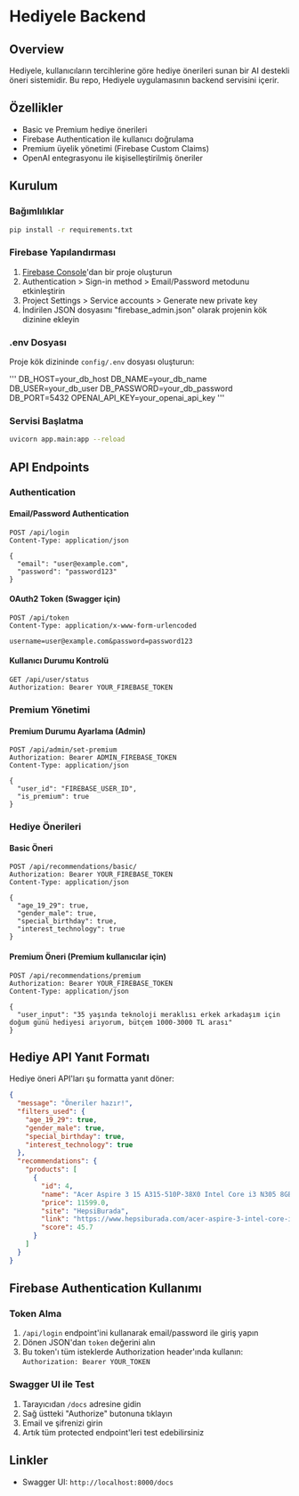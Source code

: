 # Hediyele Backend

## Overview

Hediyele, kullanıcıların tercihlerine göre hediye önerileri sunan bir AI destekli öneri sistemidir. Bu repo, Hediyele uygulamasının backend servisini içerir.

## Özellikler

- Basic ve Premium hediye önerileri
- Firebase Authentication ile kullanıcı doğrulama
- Premium üyelik yönetimi (Firebase Custom Claims)
- OpenAI entegrasyonu ile kişiselleştirilmiş öneriler

## Kurulum

### Bağımlılıklar

```bash
pip install -r requirements.txt
```

### Firebase Yapılandırması

1. [Firebase Console](https://console.firebase.google.com/)'dan bir proje oluşturun
2. Authentication > Sign-in method > Email/Password metodunu etkinleştirin
3. Project Settings > Service accounts > Generate new private key
4. İndirilen JSON dosyasını "firebase_admin.json" olarak projenin kök dizinine ekleyin

### .env Dosyası

Proje kök dizininde `config/.env` dosyası oluşturun:

'''
DB_HOST=your_db_host
DB_NAME=your_db_name
DB_USER=your_db_user
DB_PASSWORD=your_db_password
DB_PORT=5432
OPENAI_API_KEY=your_openai_api_key
'''

### Servisi Başlatma

```bash
uvicorn app.main:app --reload
```

## API Endpoints

### Authentication

#### Email/Password Authentication

```http
POST /api/login
Content-Type: application/json

{
  "email": "user@example.com",
  "password": "password123"
}
```

#### OAuth2 Token (Swagger için)

```http
POST /api/token
Content-Type: application/x-www-form-urlencoded

username=user@example.com&password=password123
```

#### Kullanıcı Durumu Kontrolü

```http
GET /api/user/status
Authorization: Bearer YOUR_FIREBASE_TOKEN
```

### Premium Yönetimi

#### Premium Durumu Ayarlama (Admin)

```http
POST /api/admin/set-premium
Authorization: Bearer ADMIN_FIREBASE_TOKEN
Content-Type: application/json

{
  "user_id": "FIREBASE_USER_ID",
  "is_premium": true
}
```

### Hediye Önerileri

#### Basic Öneri

```http
POST /api/recommendations/basic/
Authorization: Bearer YOUR_FIREBASE_TOKEN
Content-Type: application/json

{
  "age_19_29": true,
  "gender_male": true,
  "special_birthday": true,
  "interest_technology": true
}
```

#### Premium Öneri (Premium kullanıcılar için)

```http
POST /api/recommendations/premium
Authorization: Bearer YOUR_FIREBASE_TOKEN
Content-Type: application/json

{
  "user_input": "35 yaşında teknoloji meraklısı erkek arkadaşım için doğum günü hediyesi arıyorum, bütçem 1000-3000 TL arası"
}
```

## Hediye API Yanıt Formatı

Hediye öneri API'ları şu formatta yanıt döner:

```json
{
  "message": "Öneriler hazır!",
  "filters_used": {
    "age_19_29": true,
    "gender_male": true,
    "special_birthday": true,
    "interest_technology": true
  },
  "recommendations": {
    "products": [
      {
        "id": 4,
        "name": "Acer Aspire 3 15 A315-510P-38X0 Intel Core i3 N305 8GB 256GB SSD",
        "price": 11599.0,
        "site": "HepsiBurada",
        "link": "https://www.hepsiburada.com/acer-aspire-3-intel-core-i3...",
        "score": 45.7
      }
    ]
  }
}
```

## Firebase Authentication Kullanımı

### Token Alma

1. `/api/login` endpoint'ini kullanarak email/password ile giriş yapın
2. Dönen JSON'dan `token` değerini alın
3. Bu token'ı tüm isteklerde Authorization header'ında kullanın:  
   `Authorization: Bearer YOUR_TOKEN`

### Swagger UI ile Test

1. Tarayıcıdan `/docs` adresine gidin
2. Sağ üstteki "Authorize" butonuna tıklayın
3. Email ve şifrenizi girin
4. Artık tüm protected endpoint'leri test edebilirsiniz

## Linkler

- Swagger UI: `http://localhost:8000/docs`
